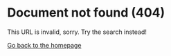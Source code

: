 # Document not found (404)

This URL is invalid, sorry. Try the search instead!

[Go back to the homepage](/)
